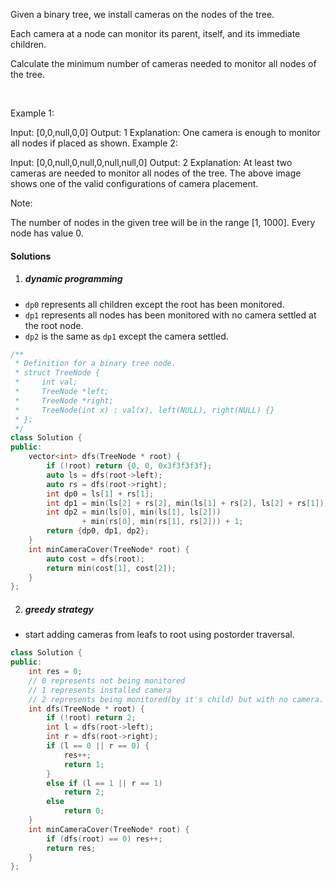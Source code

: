 Given a binary tree, we install cameras on the nodes of the tree. 

Each camera at a node can monitor its parent, itself, and its immediate children.

Calculate the minimum number of cameras needed to monitor all nodes of the tree.

 

Example 1:


Input: [0,0,null,0,0]
Output: 1
Explanation: One camera is enough to monitor all nodes if placed as shown.
Example 2:


Input: [0,0,null,0,null,0,null,null,0]
Output: 2
Explanation: At least two cameras are needed to monitor all nodes of the tree. The above image shows one of the valid configurations of camera placement.

Note:

The number of nodes in the given tree will be in the range [1, 1000].
Every node has value 0.

#### Solutions

1. ##### dynamic programming

- `dp0` represents all children except the root has been monitored.
- `dp1` represents all nodes has been monitored with no camera settled at the root node.
- `dp2` is the same as `dp1` except the camera settled.

```c++
/**
 * Definition for a binary tree node.
 * struct TreeNode {
 *     int val;
 *     TreeNode *left;
 *     TreeNode *right;
 *     TreeNode(int x) : val(x), left(NULL), right(NULL) {}
 * };
 */
class Solution {
public:
    vector<int> dfs(TreeNode * root) {
        if (!root) return {0, 0, 0x3f3f3f3f};
        auto ls = dfs(root->left);
        auto rs = dfs(root->right);
        int dp0 = ls[1] + rs[1];
        int dp1 = min(ls[2] + rs[2], min(ls[1] + rs[2], ls[2] + rs[1]));
        int dp2 = min(ls[0], min(ls[1], ls[2])) 
                + min(rs[0], min(rs[1], rs[2])) + 1;
        return {dp0, dp1, dp2};
    }
    int minCameraCover(TreeNode* root) {
        auto cost = dfs(root);
        return min(cost[1], cost[2]);
    }
};
```

2. ##### greedy strategy

- start adding cameras from leafs to root using postorder traversal.

```c++
class Solution {
public:
    int res = 0;
    // 0 represents not being monitored
    // 1 represents installed camera
    // 2 represents being monitored(by it's child) but with no camera.
    int dfs(TreeNode * root) {
        if (!root) return 2;
        int l = dfs(root->left);
        int r = dfs(root->right);
        if (l == 0 || r == 0) {
            res++;
            return 1;
        }
        else if (l == 1 || r == 1)
            return 2;
        else
            return 0;
    }
    int minCameraCover(TreeNode* root) {
        if (dfs(root) == 0) res++;
        return res;
    }
};
```